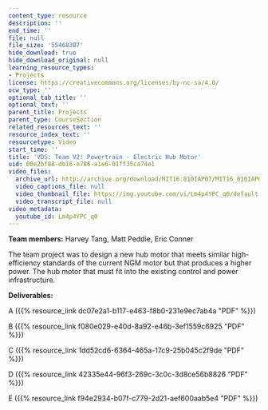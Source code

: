 ```yaml
---
content_type: resource
description: ''
end_time: ''
file: null
file_size: '55468387'
hide_download: true
hide_download_original: null
learning_resource_types:
- Projects
license: https://creativecommons.org/licenses/by-nc-sa/4.0/
ocw_type: ''
optional_tab_title: ''
optional_text: ''
parent_title: Projects
parent_type: CourseSection
related_resources_text: ''
resource_index_text: ''
resourcetype: Video
start_time: ''
title: 'VDS: Team V2: Powertrain - Electric Hub Motor'
uid: 00e2bf88-db16-e786-a1e6-01ff35ca74e1
video_files:
  archive_url: http://archive.org/download/MIT16.810IAP07/MIT16_810IAP07team_v2_300k.mp4
  video_captions_file: null
  video_thumbnail_file: https://img.youtube.com/vi/Lm4p4YPC_q0/default.jpg
  video_transcript_file: null
video_metadata:
  youtube_id: Lm4p4YPC_q0
---
```


**Team members:** Harvey Tang, Matt Peddie, Eric Conner

The team project was to design a new hub motor that meets similar high-efficiency standards of the current NGM motor but that produces a higher power. The hub motor that must fit into the existing control and power infrastructure.

**Deliverables:**

A ({{% resource_link dc07e2a1-b117-e463-f8b0-231e9ec7ab4a "PDF" %}})

B ({{% resource_link f080e029-e40d-8a92-e46b-3ef1559c6925 "PDF" %}})

C ({{% resource_link 1dd52cd6-6364-465a-17c9-25b045c2f9de "PDF" %}})

D ({{% resource_link 42335e44-96f3-269c-3c0c-3d8ce56b8826 "PDF" %}})

E ({{% resource_link f94e2934-b07f-c779-2d21-aef600aab5e4 "PDF" %}})

